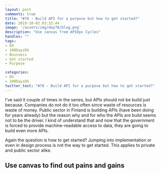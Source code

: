 ```yaml
---
layout: post
comments: true
title: "#78 - Build API for a purpose but how to get started?"
date: 2019-10-02 03:32:44
image: '/assets/img/day78/blog.png'
description: "Use canvas from APIOps Cycles"
handles: "" 
tags:
- DX 
- 100DaysDX
- Business
- Get started
- Purpose

categories:
- DX
- 100DaysDX
twitter_text: "#78 - Build API for a purpose but how to get started?"
---
```


I've said it couple of times in the series, but APIs should not be build just because. Companies do not do it too often since waste of resources is waste of money. Public sector in Finland is building APIs (have been doing for years already) but the reason why and for who the APIs are build seems not to be the driver. I kind of understand that and now that the government is forced to provide machine-readable access to data, they are going to build even more APIs. 

Again the question is how to get started? Jumping into implementation or even in design process is not the way to get started. This applies to private and public sector alike. 

## Use canvas to find out pains and gains


